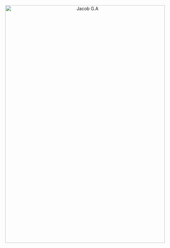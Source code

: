 <div align="center" style="margin-top:0; padding-top:0;">
  <img src="https://s3.us-east-1.amazonaws.com/www.jacobga.com/jacobga.svg" 
       alt="Jacob G.A" style="width:100%; height:750px; object-fit:cover; margin-top:0; padding-top:0;" />
</div>

